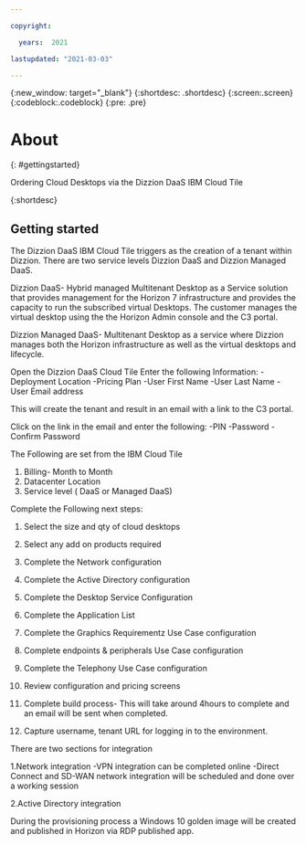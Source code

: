 ```yaml
---

copyright:

  years:  2021

lastupdated: "2021-03-03"

---
```



{:new_window: target="_blank"}
{:shortdesc: .shortdesc}
{:screen:.screen}
{:codeblock:.codeblock}
{:pre: .pre}

# About 
{: #gettingstarted}

Ordering Cloud Desktops via the Dizzion DaaS IBM Cloud Tile

{:shortdesc}

## Getting started

The Dizzion DaaS IBM Cloud Tile triggers as the creation of a tenant within Dizzion.  There are two service levels Dizzion DaaS and Dizzion Managed DaaS.  

Dizzion DaaS- Hybrid managed Multitenant Desktop as a Service solution that provides management for the Horizon 7 infrastructure and provides the capacity to run the subscribed virtual Desktops.  The customer manages the virtual desktop using the the Horizon Admin console and the C3 portal.

Dizzion Managed DaaS- Multitenant Desktop as a service where Dizzion manages both the Horizon infrastructure as well as the virtual desktops and lifecycle.  

Open the Dizzion DaaS Cloud Tile
Enter the following Information:
   -Deployment Location
   -Pricing Plan
   -User First Name
   -User Last Name
   -User Email address

This will create the tenant and result in an email with a link to the C3 portal.



Click on the link in the email and enter the following:
-PIN
-Password
-Confirm Password



The Following are set from the IBM Cloud Tile

1. Billing- Month to Month
2. Datacenter Location
3. Service level ( DaaS or Managed DaaS)

Complete the Following next steps:
1. Select the size and qty of cloud desktops
2. Select any add on products required
3. Complete the Network configuration 
4. Complete the Active Directory configuration
5. Complete the Desktop Service Configuration
6. Complete the Application List
7. Complete the Graphics Requirementz Use Case configuration
8. Complete endpoints & peripherals Use Case configuration
9. Complete the Telephony Use Case configuration



1. Review configuration and pricing screens
2. Complete build process- This will take around 4hours to complete and an email will be sent when completed.
3. Capture username, tenant URL for logging in to the environment.



There are two sections for integration

1.Network integration
-VPN integration can be completed online
-Direct Connect and SD-WAN network integration will be scheduled and done over a working session

2.Active Directory integration





During the provisioning process a Windows 10 golden image will be created and published in Horizon via RDP published app.



